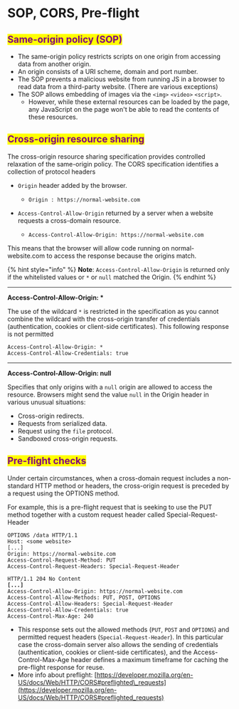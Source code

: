 # SOP, CORS, Pre-flight

## <mark style="color:purple;">Same-origin policy (SOP)</mark>

* The same-origin policy restricts scripts on one origin from accessing data from another origin.
* An origin consists of a URI scheme, domain and port number.
* The SOP prevents a malicious website from running JS in a browser to read data from a third-party website. (There are various exceptions)
* The SOP allows embedding of images via the `<img>` `<video>` `<script>`.
  * However, while these external resources can be loaded by the page, any JavaScript on the page won't be able to read the contents of these resources.

## <mark style="color:purple;">**Cross-origin resource sharing**</mark>

The cross-origin resource sharing specification provides controlled relaxation of the same-origin policy. The CORS specification identifies a collection of protocol headers

* `Origin` header added by the browser.
  * ```http
    Origin : https://normal-website.com
    ```
* `Access-Control-Allow-Origin` returned by a server when a website requests a cross-domain resource.
  * ```http
    Access-Control-Allow-Origin: https://normal-website.com
    ```

This means that the browser will allow code running on normal-website.com to access the response because the origins match.

{% hint style="info" %}
**Note**: `Access-Control-Allow-Origin` is returned only if the whitelisted values or `*` or `null` matched the Origin.
{% endhint %}

***

**Access-Control-Allow-Origin: \***

The use of the wildcard `*` is restricted in the specification as you cannot combine the wildcard with the cross-origin transfer of credentials (authentication, cookies or client-side certificates). This following response is not permitted

```http
Access-Control-Allow-Origin: *
Access-Control-Allow-Credentials: true
```

***

**Access-Control-Allow-Origin: null**

Specifies that only origins with a `null` origin are allowed to access the resource. Browsers might send the value `null` in the Origin header in various unusual situations:

* Cross-origin redirects.
* Requests from serialized data.
* Request using the `file` protocol.
* Sandboxed cross-origin requests.

## <mark style="color:purple;">Pre-flight checks</mark>

Under certain circumstances, when a cross-domain request includes a non-standard HTTP method or headers, the cross-origin request is preceded by a request using the OPTIONS method.

For example, this is a pre-flight request that is seeking to use the PUT method together with a custom request header called Special-Request-Header

```http
OPTIONS /data HTTP/1.1
Host: <some website>
[...]
Origin: https://normal-website.com
Access-Control-Request-Method: PUT
Access-Control-Request-Headers: Special-Request-Header
```

<pre class="language-http"><code class="lang-http">HTTP/1.1 204 No Content
<strong>[...]
</strong>Access-Control-Allow-Origin: https://normal-website.com
Access-Control-Allow-Methods: PUT, POST, OPTIONS
Access-Control-Allow-Headers: Special-Request-Header
Access-Control-Allow-Credentials: true
Access-Control-Max-Age: 240
</code></pre>

* This response sets out the allowed methods (`PUT`, `POST` and `OPTIONS`) and permitted request headers (`Special-Request-Header`). In this particular case the cross-domain server also allows the sending of credentials (authentication, cookies or client-side certificates), and the Access-Control-Max-Age header defines a maximum timeframe for caching the pre-flight response for reuse.
* More info about preflight: [https://developer.mozilla.org/en-US/docs/Web/HTTP/CORS#preflighted\_requests](https://developer.mozilla.org/en-US/docs/Web/HTTP/CORS#preflighted_requests)
